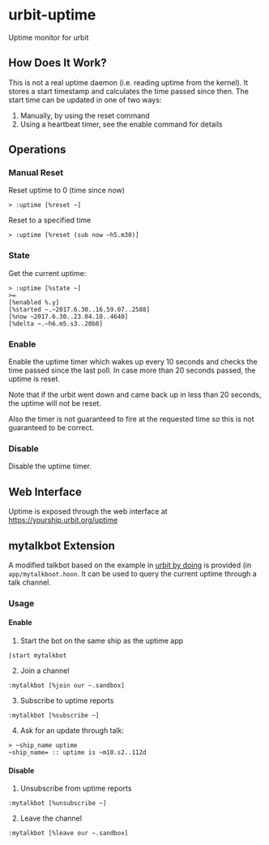 # urbit-uptime
Uptime monitor for urbit

## How Does It Work?
This is not a real uptime daemon (i.e. reading uptime from the kernel). It stores a start timestamp and calculates the time passed since then. The start time can be updated in one of two ways:
1. Manually, by using the reset command
2. Using a heartbeat timer, see the enable command for details

## Operations
### Manual Reset
Reset uptime to 0 (time since now)

```
> :uptime [%reset ~]
```

Reset to a specified time

```
> :uptime [%reset (sub now ~h5.m30)]
```

### State
Get the current uptime:
```
> :uptime [%state ~]
>=
[%enabled %.y]
[%started ~.~2017.6.30..16.59.07..2588]
[%now ~2017.6.30..23.04.10..4640]
[%delta ~.~h6.m5.s3..20b8]
```

### Enable
Enable the uptime timer which wakes up every 10 seconds and checks the time passed since the last poll. In case more than 20 seconds passed, the uptime is reset.

Note that if the urbit went down and came back up in less than 20 seconds, the uptime will not be reset.

Also the timer is not guaranteed to fire at the requested time so this is not guaranteed to be correct.

### Disable
Disable the uptime timer.

## Web Interface
Uptime is exposed through the web interface at https://yourship.urbit.org/uptime

## mytalkbot Extension
A modified talkbot based on the example in [urbit by doing](https://github.com/Fang-/Urbit-By-Doing) is provided (in `app/mytalkboot.hoon`. It can be used to query the current uptime through a talk channel.

### Usage
#### Enable
1. Start the bot on the same ship as the uptime app
```
|start mytalkbot
```
2. Join a channel
```
:mytalkbot [%join our ~.sandbox]
```
3. Subscribe to uptime reports
```
:mytalkbot [%subscribe ~]
```
4. Ask for an update through talk:
```
> ~ship_name uptime
~ship_name= :: uptime is ~m10.s2..112d
```
#### Disable
1. Unsubscribe from uptime reports
```
:mytalkbot [%unsubscribe ~]
```
2. Leave the channel
```
:mytalkbot [%leave our ~.sandbox]
```
